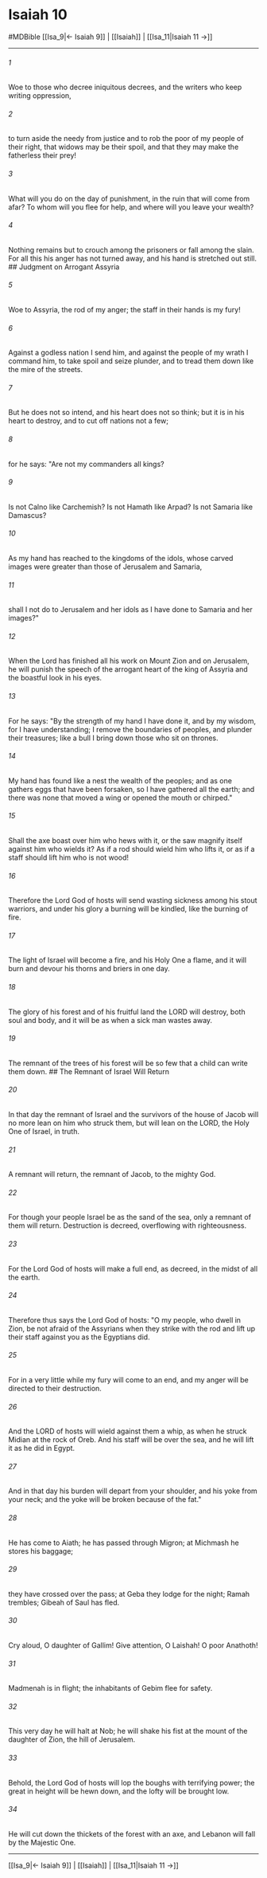 # Isaiah 10
#MDBible
[[Isa_9|← Isaiah 9]] | [[Isaiah]] | [[Isa_11|Isaiah 11 →]]

***

###### 1 

Woe to those who decree iniquitous decrees, and the writers who keep writing oppression, 

###### 2 

to turn aside the needy from justice and to rob the poor of my people of their right, that widows may be their spoil, and that they may make the fatherless their prey! 

###### 3 

What will you do on the day of punishment, in the ruin that will come from afar? To whom will you flee for help, and where will you leave your wealth? 

###### 4 

Nothing remains but to crouch among the prisoners or fall among the slain. For all this his anger has not turned away, and his hand is stretched out still. ## Judgment on Arrogant Assyria 

###### 5 

Woe to Assyria, the rod of my anger; the staff in their hands is my fury! 

###### 6 

Against a godless nation I send him, and against the people of my wrath I command him, to take spoil and seize plunder, and to tread them down like the mire of the streets. 

###### 7 

But he does not so intend, and his heart does not so think; but it is in his heart to destroy, and to cut off nations not a few; 

###### 8 

for he says: "Are not my commanders all kings? 

###### 9 

Is not Calno like Carchemish? Is not Hamath like Arpad? Is not Samaria like Damascus? 

###### 10 

As my hand has reached to the kingdoms of the idols, whose carved images were greater than those of Jerusalem and Samaria, 

###### 11 

shall I not do to Jerusalem and her idols as I have done to Samaria and her images?" 

###### 12 

When the Lord has finished all his work on Mount Zion and on Jerusalem, he will punish the speech of the arrogant heart of the king of Assyria and the boastful look in his eyes. 

###### 13 

For he says: "By the strength of my hand I have done it, and by my wisdom, for I have understanding; I remove the boundaries of peoples, and plunder their treasures; like a bull I bring down those who sit on thrones. 

###### 14 

My hand has found like a nest the wealth of the peoples; and as one gathers eggs that have been forsaken, so I have gathered all the earth; and there was none that moved a wing or opened the mouth or chirped." 

###### 15 

Shall the axe boast over him who hews with it, or the saw magnify itself against him who wields it? As if a rod should wield him who lifts it, or as if a staff should lift him who is not wood! 

###### 16 

Therefore the Lord God of hosts will send wasting sickness among his stout warriors, and under his glory a burning will be kindled, like the burning of fire. 

###### 17 

The light of Israel will become a fire, and his Holy One a flame, and it will burn and devour his thorns and briers in one day. 

###### 18 

The glory of his forest and of his fruitful land the LORD will destroy, both soul and body, and it will be as when a sick man wastes away. 

###### 19 

The remnant of the trees of his forest will be so few that a child can write them down. ## The Remnant of Israel Will Return 

###### 20 

In that day the remnant of Israel and the survivors of the house of Jacob will no more lean on him who struck them, but will lean on the LORD, the Holy One of Israel, in truth. 

###### 21 

A remnant will return, the remnant of Jacob, to the mighty God. 

###### 22 

For though your people Israel be as the sand of the sea, only a remnant of them will return. Destruction is decreed, overflowing with righteousness. 

###### 23 

For the Lord God of hosts will make a full end, as decreed, in the midst of all the earth. 

###### 24 

Therefore thus says the Lord God of hosts: "O my people, who dwell in Zion, be not afraid of the Assyrians when they strike with the rod and lift up their staff against you as the Egyptians did. 

###### 25 

For in a very little while my fury will come to an end, and my anger will be directed to their destruction. 

###### 26 

And the LORD of hosts will wield against them a whip, as when he struck Midian at the rock of Oreb. And his staff will be over the sea, and he will lift it as he did in Egypt. 

###### 27 

And in that day his burden will depart from your shoulder, and his yoke from your neck; and the yoke will be broken because of the fat." 

###### 28 

He has come to Aiath; he has passed through Migron; at Michmash he stores his baggage; 

###### 29 

they have crossed over the pass; at Geba they lodge for the night; Ramah trembles; Gibeah of Saul has fled. 

###### 30 

Cry aloud, O daughter of Gallim! Give attention, O Laishah! O poor Anathoth! 

###### 31 

Madmenah is in flight; the inhabitants of Gebim flee for safety. 

###### 32 

This very day he will halt at Nob; he will shake his fist at the mount of the daughter of Zion, the hill of Jerusalem. 

###### 33 

Behold, the Lord God of hosts will lop the boughs with terrifying power; the great in height will be hewn down, and the lofty will be brought low. 

###### 34 

He will cut down the thickets of the forest with an axe, and Lebanon will fall by the Majestic One. 

***

[[Isa_9|← Isaiah 9]] | [[Isaiah]] | [[Isa_11|Isaiah 11 →]]
